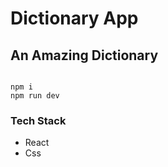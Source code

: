 # Dictionary App
## An Amazing Dictionary

```

npm i
npm run dev

```

### Tech Stack
- React
- Css